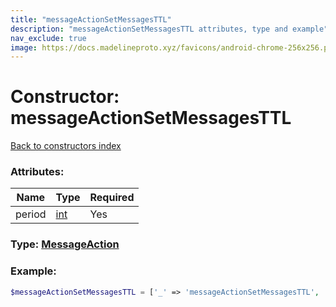 ```yaml
---
title: "messageActionSetMessagesTTL"
description: "messageActionSetMessagesTTL attributes, type and example"
nav_exclude: true
image: https://docs.madelineproto.xyz/favicons/android-chrome-256x256.png
---
```

# Constructor: messageActionSetMessagesTTL  
[Back to constructors index](/API_docs/constructors/index.md)



### Attributes:

| Name     |    Type       | Required |
|----------|---------------|----------|
|period|[int](/API_docs/types/int.md) | Yes|



### Type: [MessageAction](/API_docs/types/MessageAction.md)


### Example:

```php
$messageActionSetMessagesTTL = ['_' => 'messageActionSetMessagesTTL', 'period' => int];
```  
